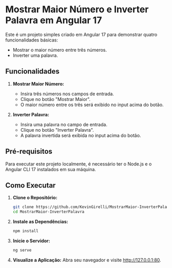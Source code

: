 # Mostrar Maior Número e Inverter Palavra em Angular 17

Este é um projeto simples criado em Angular 17 para demonstrar quatro funcionalidades básicas:
- Mostrar o maior número entre três números.
- Inverter uma palavra.

## Funcionalidades

1. **Mostrar Maior Número:**
   - Insira três números nos campos de entrada.
   - Clique no botão "Mostrar Maior".
   - O maior número entre os três será exibido no input acima do botão.

2. **Inverter Palavra:**
   - Insira uma palavra no campo de entrada.
   - Clique no botão "Inverter Palavra".
   - A palavra invertida será exibida no input acima do botão.

## Pré-requisitos

Para executar este projeto localmente, é necessário ter o Node.js e o Angular CLI 17 instalados em sua máquina.

## Como Executar

1. **Clone o Repositório:**

   ```bash
   git clone https://github.com/KevinGirelli/MostrarMaior-InverterPalavra.git
   cd MostrarMaior-InverterPalavra

2. **Instale as Dependências:**
   ```bash
   npm install

2. **Inicie o Servidor:**
   ```bash
   ng serve

4. **Visualize a Aplicação:**
   Abra seu navegador e visite http://127.0.0.1:80.
